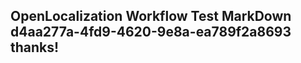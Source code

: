 <properties
ms.topic="hero-topic"
ms.test1="hero-topic"
ms.test2="test"/>


## OpenLocalization Workflow Test MarkDown d4aa277a-4fd9-4620-9e8a-ea789f2a8693 thanks!



<!--HONumber=Jul16_HO4-->


